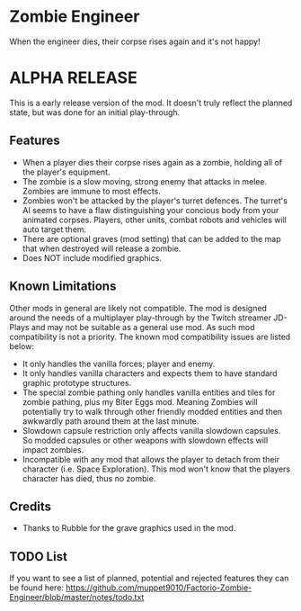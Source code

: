 # Zombie Engineer



When the engineer dies, their corpse rises again and it's not happy!



# ALPHA RELEASE
This is a early release version of the mod. It doesn't truly reflect the planned state, but was done for an initial play-through.



Features
-----------

- When a player dies their corpse rises again as a zombie, holding all of the player's equipment.
- The zombie is a slow moving, strong enemy that attacks in melee. Zombies are immune to most effects.
- Zombies won't be attacked by the player's turret defences. The turret's AI seems to have a flaw distinguishing your concious body from your animated corpses. Players, other units, combat robots and vehicles will auto target them.
- There are optional graves (mod setting) that can be added to the map that when destroyed will release a zombie.
- Does NOT include modified graphics.



Known Limitations
-----------------

Other mods in general are likely not compatible. The mod is designed around the needs of a multiplayer play-through by the Twitch streamer JD-Plays and may not be suitable as a general use mod. As such mod compatibility is not a priority. The known mod compatibility issues are listed below:

- It only handles the vanilla forces; player and enemy.
- It only handles vanilla characters and expects them to have standard graphic prototype structures.
- The special zombie pathing only handles vanilla entities and tiles for zombie pathing, plus my Biter Eggs mod. Meaning Zombies will potentially try to walk through other friendly modded entities and then awkwardly path around them at the last minute.
- Slowdown capsule restriction only affects vanilla slowdown capsules. So modded capsules or other weapons with slowdown effects will impact zombies.
- Incompatible with any mod that allows the player to detach from their character (i.e. Space Exploration). This mod won't know that the players character has died, thus no zombie.



Credits
---------

- Thanks to Rubble for the grave graphics used in the mod.



TODO List
---------

If you want to see a list of planned, potential and rejected features they can be found here:
https://github.com/muppet9010/Factorio-Zombie-Engineer/blob/master/notes/todo.txt